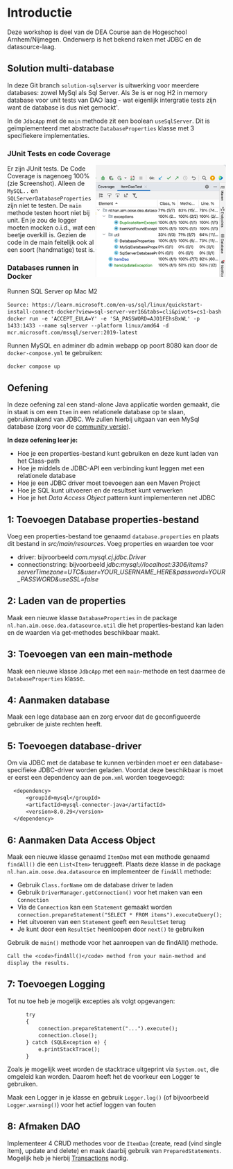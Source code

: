# Introductie

Deze workshop is deel van de DEA Course aan de Hogeschool Arnhem/Nijmegen. 
Onderwerp is het bekend raken met JDBC en de datasource-laag.

## Solution multi-database

In deze Git branch `solution-sqlserver` is uitwerking voor meerdere databases: zowel MySql als Sql Server. Als 3e is er nog H2 in memory database voor unit tests van DAO laag - wat eigenlijk intergratie tests zijn want de database is dus niet gemockt'.

In de `JdbcApp` met de `main` methode zit een boolean `useSqlServer`. Dit is geïmplementeerd met abstracte `DatabaseProperties` klasse met 3 specifiekere implementaties.

### JUnit Tests en code Coverage

<img src="code-coverage.png" alt="code coverage" align="right" width="300">

Er zijn JUnit tests. De Code Coverage is nagenoeg 100% (zie Screenshot). Alleen de `MySQL..` en `SQLServerDatabaseProperties` zijn niet te testen. De `main` methode testen hoort niet bij unit. En je zou de logger moeten mocken o.i.d., wat een beetje overkill is. Gezien de code in de main feitelijk ook al een soort (handmatige) test is.

### Databases runnen in Docker

Runnen SQL Server op Mac M2

```console
Source: https://learn.microsoft.com/en-us/sql/linux/quickstart-install-connect-docker?view=sql-server-ver16&tabs=cli&pivots=cs1-bash
docker run -e 'ACCEPT_EULA=Y' -e 'SA_PASSWORD=AJO1FEhsBxWL' -p 1433:1433 --name sqlserver --platform linux/amd64 -d mcr.microsoft.com/mssql/server:2019-latest
```

Runnen MySQL en adminer db admin webapp op poort 8080 kan door de `docker-compose.yml` te gebruiken:

```console
docker compose up
```

## Oefening

In deze oefening zal een stand-alone Java applicatie worden gemaakt, die in staat is om
een `Item` in een relationele database op te slaan, gebruikmakend van JDBC.
We zullen hierbij uitgaan van een MySql database (zorg voor de [community versie](https://dev.mysql.com/downloads/)).

**In deze oefening leer je:**

* Hoe je een properties-bestand kunt gebruiken en deze kunt laden van het Class-path
* Hoe je middels de JDBC-API een verbinding kunt leggen met een relationele database
* Hoe je een JDBC driver moet toevoegen aan een Maven Project
* Hoe je SQL kunt uitvoeren en de resultset kunt verwerken
* Hoe je het *Data Access Object* pattern kunt implementeren net JDBC

## 1: Toevoegen Database properties-bestand

Voeg een properties-bestand toe genaamd `database.properties` en plaats dit bestand in *src/main/resources*.
Voeg properties en waarden toe voor
* driver: bijvoorbeeld *com.mysql.cj.jdbc.Driver*
* connectionstring: bijvoorbeeld *jdbc:mysql://localhost:3306/items?serverTimezone=UTC&user=YOUR_USERNAME_HERE&password=YOUR_PASSWORD&useSSL=false*

## 2: Laden van de properties

Maak een nieuwe klasse `DatabaseProperties` in de package `nl.han.aim.oose.dea.datasource.util` die 
het properties-bestand kan laden en de waarden via get-methodes beschikbaar maakt.

## 3: Toevoegen van een main-methode

Maak een nieuwe klasse `JdbcApp` met een `main`-methode en test daarmee de `DatabaseProperties` klasse.

## 4: Aanmaken database

Maak een lege database aan en zorg ervoor dat de geconfigueerde gebruiker de juiste rechten heeft.

## 5: Toevoegen database-driver

Om via JDBC met de database te kunnen verbinden moet er een database-specifieke JDBC-driver worden geladen.
Voordat deze beschikbaar is moet er eerst een dependency aan de `pom.xml` worden toegevoegd:

  ```
	<dependency>
		<groupId>mysql</groupId>
		<artifactId>mysql-connector-java</artifactId>
		<version>8.0.29</version>
	</dependency>
   ```
## 6: Aanmaken Data Access Object

Maak een nieuwe klasse genaamd `ItemDao` met een methode genaamd `findAll()` die een `List<Item>`
teruggeeft. Plaats deze klasse in de package `nl.han.aim.oose.dea.datasource` en implementeer de `findAll`
methode:

* Gebruik `Class.forName` om de database driver te laden
* Gebruik `DriverManager.getConnection()` voor het maken van een `Connection`
* Via de `Connection` kan een `Statement` gemaakt worden `connection.prepareStatement("SELECT * FROM items").executeQuery();`
* Het uitvoeren van een `Statement` geeft een `ResultSet` terug
* Je kunt door een `ResultSet` heenloopen door `next()` te gebruiken

Gebruik de `main()` methode voor het aanroepen van de findAll() methode.

	Call the <code>findAll()</code> method from your main-method and display the results.

## 7: Toevoegen Logging

Tot nu toe heb je mogelijk excepties als volgt opgevangen:

```
	  try
	  {
	      connection.prepareStatement("...").execute();
	      connection.close();
	  } catch (SQLException e) {
	      e.printStackTrace();
	  }
```

Zoals je mogelijk weet worden de stacktrace uitgeprint via `System.out`, die omgeleid kan worden.
Daarom heeft het de voorkeur een Logger te gebruiken.

Maak een Logger in je klasse en gebruik `Logger.log()` (of bijvoorbeeld `Logger.warning()`) voor het actief
loggen van fouten

## 8: Afmaken DAO

Implementeer 4 CRUD methodes voor de `ItemDao` (create, read (vind single item), update and delete) en maak daarbij gebruik van
`PreparedStatements`. Mogelijk heb je hierbij [Transactions](http://www.mkyong.com/jdbc/jdbc-transaction-example/) 
nodig.

